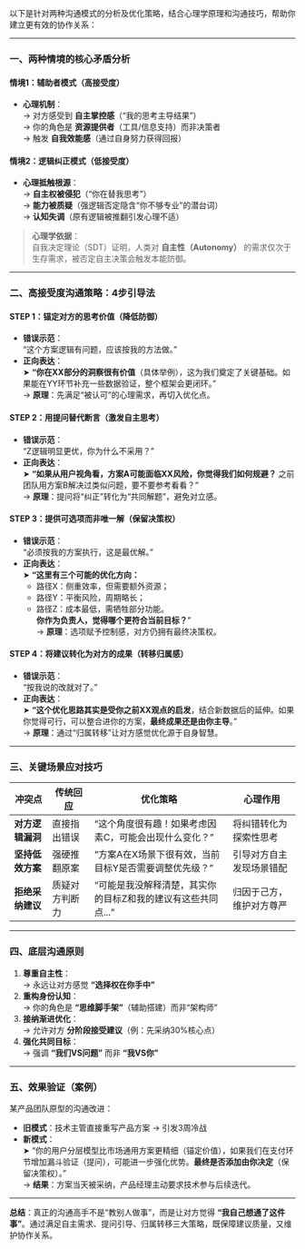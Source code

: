 以下是针对两种沟通模式的分析及优化策略，结合心理学原理和沟通技巧，帮助你建立更有效的协作关系：

---

### **一、两种情境的核心矛盾分析**
#### **情境1：辅助者模式（高接受度）**
- **心理机制**：  
  → 对方感受到 **自主掌控感**（“我的思考主导结果”）  
  → 你的角色是 **资源提供者**（工具/信息支持）而非决策者  
  → 触发 **自我效能感**（通过自身努力获得回报）  

#### **情境2：逻辑纠正模式（低接受度）**  
- **心理抵触根源**：  
  → **自主权被侵犯**（“你在替我思考”）  
  → **能力被质疑**（强逻辑否定隐含“你不够专业”的潜台词）  
  → **认知失调**（原有逻辑被推翻引发心理不适）  

> **心理学依据**：  
> 自我决定理论（SDT）证明，人类对 **自主性（Autonomy）** 的需求仅次于生存需求，被否定自主决策会触发本能防御。

---

### **二、高接受度沟通策略：4步引导法**
#### **STEP 1：锚定对方的思考价值（降低防御）**
- **错误示范**：  
  “这个方案逻辑有问题，应该按我的方法做。”  
- **正向表达**：  
  ➤ **“你在XX部分的洞察很有价值**（具体举例），这为我们奠定了关键基础。如果能在YY环节补充一些数据验证，整个框架会更闭环。”  
  → **原理**：先满足“被认可”的心理需求，再切入优化点。

#### **STEP 2：用提问替代断言（激发自主思考）**
- **错误示范**：  
  “Z逻辑明显更优，你为什么不采用？”  
- **正向表达**：  
  ➤ **“如果从用户视角看，方案A可能面临XX风险，你觉得我们如何规避？** 之前团队用方案B解决过类似问题，要不要参考看看？”  
  → **原理**：提问将“纠正”转化为“共同解题”，避免对立感。

#### **STEP 3：提供可选项而非唯一解（保留决策权）**
- **错误示范**：  
  “必须按我的方案执行，这是最优解。”  
- **正向表达**：  
  ➤ **“这里有三个可能的优化方向：**  
  - 路径X：侧重效率，但需要额外资源；  
  - 路径Y：平衡风险，周期略长；  
  - 路径Z：成本最低，需牺牲部分功能。  
  **你作为负责人，觉得哪个更符合当前目标？**”  
  → **原理**：选项赋予控制感，对方仍拥有最终决策权。

#### **STEP 4：将建议转化为对方的成果（转移归属感）**
- **错误示范**：  
  “按我说的改就对了。”  
- **正向表达**：  
  ➤ **“这个优化思路其实是受你之前XX观点的启发**，结合新数据后的延伸。如果你觉得可行，可以整合进你的方案，**最终成果还是由你主导**。”  
  → **原理**：通过“归属转移”让对方感觉优化源于自身智慧。

---

### **三、关键场景应对技巧**
| **冲突点**       | **传统回应**   | **优化策略**                                                 | **心理作用**             |
| ---------------- | -------------- | ------------------------------------------------------------ | ------------------------ |
| **对方逻辑漏洞** | 直接指出错误   | “这个角度很有趣！如果考虑因素C，可能会出现什么变化？”        | 将纠错转化为探索性思考   |
| **坚持低效方案** | 强硬推翻原案   | “方案A在X场景下很有效，当前目标Y是否需要调整优先级？”        | 引导对方自主发现场景错配 |
| **拒绝采纳建议** | 质疑对方判断力 | “可能是我没解释清楚，其实你的目标Z和我的建议有这些共同点...” | 归因于己方，维护对方尊严 |

---

### **四、底层沟通原则**
1. **尊重自主性**：  
   → 永远让对方感觉 **“选择权在你手中”**  
2. **重构身份认知**：  
   → 你的角色是 **“思维脚手架”**（辅助搭建）而非“架构师”  
3. **接纳渐进优化**：  
   → 允许对方 **分阶段接受建议**（例：先采纳30%核心点）  
4. **强化共同目标**：  
   → 强调 **“我们VS问题”** 而非 **“我VS你”**

---

### **五、效果验证（案例）**
某产品团队原型的沟通改进：  
- **旧模式**：技术主管直接重写产品方案 → 引发3周冷战  
- **新模式**：  
  ➤ “你的用户分层模型比市场通用方案更精细（锚定价值），如果我们在支付环节增加漏斗验证（提问），可能进一步强化优势。**最终是否添加由你决定**（保留决策权）。”  
  → **结果**：方案当天被采纳，产品经理主动要求技术参与后续迭代。

---

**总结**：真正的沟通高手不是“教别人做事”，而是让对方觉得 **“我自己想通了这件事”**。通过满足自主需求、提问引导、归属转移三大策略，既保障建议质量，又维护协作关系。